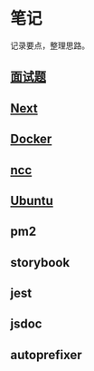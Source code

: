 # 笔记

记录要点，整理思路。

## [面试题](/note/interview)

## [Next](/note/next)

## [Docker](/note/docker)

## [ncc](/note/ncc)

## [Ubuntu](/note/ubuntu)

## pm2

## storybook

## jest

## jsdoc

## autoprefixer
